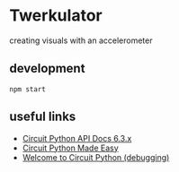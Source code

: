 # Twerkulator

creating visuals with an accelerometer

## development

`npm start`

## useful links

-   [Circuit Python API Docs 6.3.x](https://circuitpython.readthedocs.io/en/6.3.x/README.html)
-   [Circuit Python Made Easy](https://learn.adafruit.com/circuitpython-made-easy-on-circuit-playground-express)
-   [Welcome to Circuit Python (debugging)](https://learn.adafruit.com/welcome-to-circuitpython/overview)
